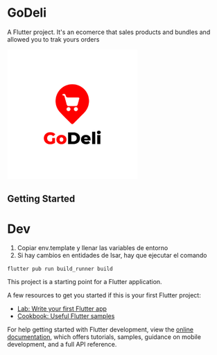 # GoDeli

A Flutter project. It's an ecomerce that sales products and bundles and allowed you to trak yours orders

<img src="/images/logo.png" alt="Logo-app" width="300">

## Getting Started

# Dev

1. Copiar env.template y llenar las variables de entorno
2. Si hay cambios en entidades de Isar, hay que ejecutar el comando
```
flutter pub run build_runner build
```

This project is a starting point for a Flutter application.

A few resources to get you started if this is your first Flutter project:

- [Lab: Write your first Flutter app](https://docs.flutter.dev/get-started/codelab)
- [Cookbook: Useful Flutter samples](https://docs.flutter.dev/cookbook)

For help getting started with Flutter development, view the
[online documentation](https://docs.flutter.dev/), which offers tutorials,
samples, guidance on mobile development, and a full API reference.
